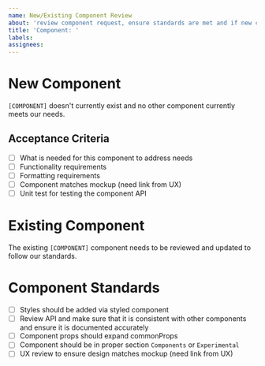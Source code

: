 ```yaml
---
name: New/Existing Component Review
about: 'review component request, ensure standards are met and if new component gather requirements'
title: 'Component: '
labels:
assignees:
---
```


# New Component

`[COMPONENT]` doesn't currently exist and no other component currently meets our needs.

## Acceptance Criteria

- [ ] What is needed for this component to address needs
- [ ] Functionality requirements
- [ ] Formatting requirements
- [ ] Component matches mockup (need link from UX)
- [ ] Unit test for testing the component API

# Existing Component

The existing `[COMPONENT]` component needs to be reviewed and updated to follow our standards.

# Component Standards

- [ ] Styles should be added via styled component
- [ ] Review API and make sure that it is consistent with other components and ensure it is documented accurately
- [ ] Component props should expand commonProps
- [ ] Component should be in proper section `Components` or `Experimental`
- [ ] UX review to ensure design matches mockup (need link from UX)
